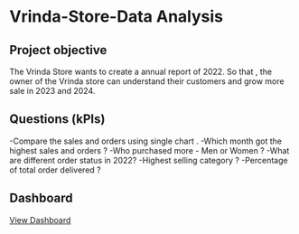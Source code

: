 # Vrinda-Store-Data Analysis 
## Project objective
The Vrinda Store wants to create a annual report of 2022. So that , the owner of the Vrinda store can understand their customers and grow more sale in 2023 and 2024.
## Questions (kPIs)

-Compare the sales and orders using single chart . 
-Which month got the highest sales and orders ?
-Who purchased more - Men or Women ?
-What are different order status in 2022?
-Highest selling category ?
-Percentage of total order delivered ?

## Dashboard
<a href="https://github.com/27082004muskan/Vrinda-Store-Excel-Dashboard-/blob/main/Vrinda-Screenshot.png">View Dashboard</a>
